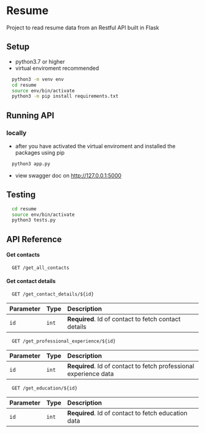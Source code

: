 
# Resume

Project to read resume data from an Restful API built in Flask


## Setup

* python3.7 or higher
* virtual enviroment recommended

```bash
  python3 -m venv env
  cd resume
  source env/bin/activate
  python3 -m pip install requirements.txt
```

## Running API

### locally
* after you have activated the virtual enviroment and installed the packages using pip

```bash
  python3 app.py
```

* view swagger doc on http://127.0.0.1:5000


## Testing

```bash
  cd resume
  source env/bin/activate
  python3 tests.py
```


    
## API Reference

#### Get contacts

```http
  GET /get_all_contacts
```

#### Get contact details

```http
  GET /get_contact_details/${id}
```

| Parameter | Type     | Description                       |
| :-------- | :------- | :-------------------------------- |
| `id`      | `int` | **Required**. Id of contact to fetch contact details |


```http
  GET /get_professional_experience/${id}
```

| Parameter | Type     | Description                       |
| :-------- | :------- | :-------------------------------- |
| `id`      | `int` | **Required**. Id of contact to fetch professional experience data |


```http
  GET /get_education/${id}
```

| Parameter | Type     | Description                       |
| :-------- | :------- | :-------------------------------- |
| `id`      | `int` | **Required**. Id of contact to fetch education data |





